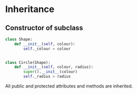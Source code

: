 # Inheritance

## Constructor of subclass

```python
class Shape:
	def __init__(self, colour):
		self._colour = colour
	

class Circle(Shape):
	def __init__(self, colour, radius):
		super().__init__(colour)
		self._radius = radius
```

All public and protected attributes and methods are inherited.